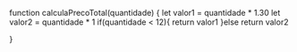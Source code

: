 function calculaPrecoTotal(quantidade) {
  let valor1 = quantidade * 1.30
  let valor2 = quantidade * 1
  if(quantidade < 12){
    return valor1
  }else
  return valor2
  
    
  }
